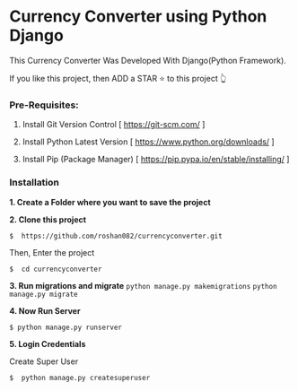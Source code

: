 
# Currency Converter using Python Django
This Currency Converter Was Developed With Django(Python Framework).


If you like this project, then ADD a STAR ⭐️  to this project 👆


### Pre-Requisites:
1. Install Git Version Control
[ https://git-scm.com/ ]

2. Install Python Latest Version
[ https://www.python.org/downloads/ ]

3. Install Pip (Package Manager)
[ https://pip.pypa.io/en/stable/installing/ ]



### Installation
**1. Create a Folder where you want to save the project**

**2. Clone this project**
```
$  https://github.com/roshan082/currencyconverter.git
```

Then, Enter the project
```
$  cd currencyconverter
```



**3. Run migrations and migrate**
```python manage.py makemigrations```
```python manage.py migrate```

**4. Now Run Server**

```
$ python manage.py runserver
```
**5. Login Credentials**

Create Super User
```
$  python manage.py createsuperuser
```
